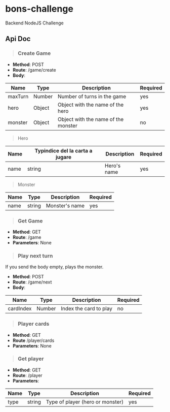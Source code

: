 # bons-challenge
Backend NodeJS Challenge
## Api Doc

>### Create Game

* **Method**: POST
* **Route**: /game/create
* **Body**: 

| Name  | Type | Description | Required |
| ------------- | ------------- | ------------- | ------------- |
| maxTurn  | Number  | Number of turns in the game | yes |
| hero  | Object  | Object with the name of the hero | yes | 
| monster  | Object  | Object with the name of the monster | no | 

  >Hero

| Name  | Typindice del la carta a jugare | Description | Required |
| ------------- | ------------- | ------------- | ------------- |
| name  | string  | Hero's name | yes |

  >Monster
  
| Name  | Type | Description | Required |
| ------------- | ------------- | ------------- | ------------- |
| name  | string  | Monster's name | yes |


>### Get Game

* **Method**: GET
* **Route**: /game
* **Parameters**: None

>### Play next turn
If you send the body empty, plays the monster.

* **Method**: POST
* **Route**: /game/next
* **Body**:

| Name  | Type | Description | Required |
| ------------- | ------------- | ------------- | ------------- |
| cardIndex  | Number  | Index the card to play | no | 


>### Player cards
* **Method**: GET
* **Route** /player/cards
* **Parameters**: None


>### Get player
* **Method**: GET
* **Route**: /player
* **Parameters**: 

| Name  | Type | Description | Required |
| ------------- | ------------- | ------------- | ------------- |
| type  | string  | Type of player (hero or monster) | yes |

